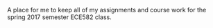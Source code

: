 A place for me to keep all of my assignments and course work for the spring
2017 semester ECE582 class.
